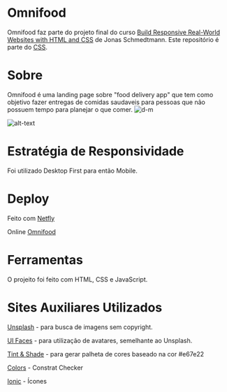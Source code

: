 # Omnifood

Omnifood faz parte do projeto final do curso <a href="https://www.udemy.com/course/design-and-develop-a-killer-website-with-html5-and-css3/" targe="_blank">Build Responsive Real-World Websites with HTML and CSS</a> de Jonas Schmedtmann. Este repositório é parte do <a href="https://github.com/felipe-miranda-marreiros/CSS" target="_blank">CSS</a>.

# Sobre

Omnifood é uma landing page sobre "food delivery app" que tem como objetivo fazer entregas de comidas saudaveis para pessoas que não possuem tempo para planejar o que comer.
![d-m](https://user-images.githubusercontent.com/91689754/147513026-386163e3-605e-47b2-a1b8-6127a0b31dda.png)

![alt-text](https://im2.ezgif.com/tmp/ezgif-2-302267ba7a.gif)

# Estratégia de Responsividade

Foi utilizado Desktop First para então Mobile.

# Deploy

Feito com <a href="https://www.netlify.com/" target="_blank">Netfly</a>

Online <a href="https://omnifood-fmm.netlify.app/" target="_blank">Omnifood</a>

# Ferramentas

O projeito foi feito com HTML, CSS e JavaScript.

# Sites Auxiliares Utilizados

<a href="https://unsplash.com/" target="_blank">Unsplash</a> - para busca de imagens sem copyright.

<a href="https://uifaces.co/browse-avatars/" target="_blank">UI Faces</a> - para utilização de avatares, semelhante ao Unsplash.

<a href="https://maketintsandshades.com/#e67e22" target="_blank">Tint & Shade</a> - para gerar palheta de cores baseado na cor #e67e22

<a href="https://coolors.co/" target="_blank">Colors</a> - Constrat Checker

<a href="https://ionic.io/ionicons" target="_blank">Ionic</a> - Ícones
